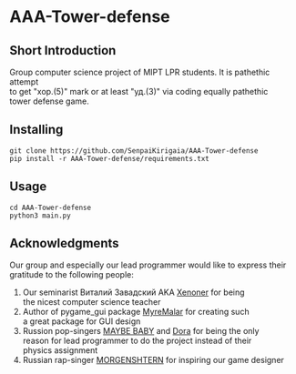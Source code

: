# AAA-Tower-defense

## Short Introduction
Group computer science project of MIPT LPR students. It is pathethic attempt \
to get "хор.(5)" mark or at least "уд.(3)" via coding equally pathethic \
tower defense game.

## Installing
```
git clone https://github.com/SenpaiKirigaia/AAA-Tower-defense
pip install -r AAA-Tower-defense/requirements.txt
```

## Usage
```
cd AAA-Tower-defense
python3 main.py
```

## Acknowledgments
Our group and especially our lead programmer would like to express their \
gratitude to the following people:
1. Our seminarist Виталий Завадский AKA [Xenoner](https://github.com/xenoner1506) for being \
   the nicest computer science teacher
2. Author of pygame_gui package [MyreMalar](https://github.com/MyreMylar) for creating such \
   a great package for GUI design
3. Russion pop-singers [MAYBE BABY](https://vk.com/artist/maybebaby) and [Dora](https://vk.com/artist/dora) for being the only \
   reason for lead programmer to do the project instead of their\
   physics assignment
4. Russian rap-singer [MORGENSHTERN](https://vk.com/artist/morgenshtern) for inspiring our game designer
